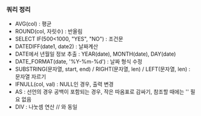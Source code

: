 ### 쿼리 정리
- AVG(col) : 평균
- ROUND(col, 자릿수) : 반올림
- SELECT IF(500<1000, "YES", "NO") : 조건문
- DATEDIFF(date1, date2) : 날짜계산
- DATE에서 년월일 정보 추출 : YEAR(date), MONTH(date), DAY(date)
- DATE_FORMAT(date, '%Y-%m-%d') : 날짜 형식 수정
- SUBSTRING(문자열, start, end) / RIGHT(문자열, len) / LEFT(문자열, len) : 문자열 자르기
- IFNULL(col, val) : NULL인 경우, 출력 변경
- AS : 선언의 경우 공백이 포함되는 경우, 작은 따옴표로 감싸기, 참조할 때에는 '' 필요 없음
- DIV : 나눗셈 연산 // 와 동일